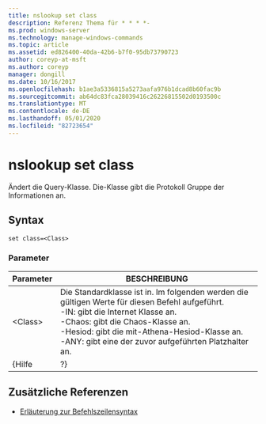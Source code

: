 ```yaml
---
title: nslookup set class
description: Referenz Thema für * * * *-
ms.prod: windows-server
ms.technology: manage-windows-commands
ms.topic: article
ms.assetid: ed826400-40da-42b6-b7f0-95db73790723
author: coreyp-at-msft
ms.author: coreyp
manager: dongill
ms.date: 10/16/2017
ms.openlocfilehash: b1ae3a5336815a5273aafa976b1dcad8b60fac9b
ms.sourcegitcommit: ab64dc83fca28039416c26226815502d0193500c
ms.translationtype: MT
ms.contentlocale: de-DE
ms.lasthandoff: 05/01/2020
ms.locfileid: "82723654"
---
```

# <a name="nslookup-set-class"></a>nslookup set class



Ändert die Query-Klasse. Die-Klasse gibt die Protokoll Gruppe der Informationen an.

## <a name="syntax"></a>Syntax

```
set class=<Class>
```

### <a name="parameters"></a>Parameter

| Parameter |                                                                                                                                    BESCHREIBUNG                                                                                                                                    |
|-----------|-----------------------------------------------------------------------------------------------------------------------------------------------------------------------------------------------------------------------------------------------------------------------------------|
| \<Class>  | Die Standardklasse ist in. Im folgenden werden die gültigen Werte für diesen Befehl aufgeführt.</br>-IN: gibt die Internet Klasse an.</br>-Chaos: gibt die Chaos-Klasse an.</br>-Hesiod: gibt die mit-Athena-Hesiod-Klasse an.</br>-ANY: gibt eine der zuvor aufgeführten Platzhalter an. |
|   {Hilfe   |                                                                                                                                        ?}                                                                                                                                         |

## <a name="additional-references"></a>Zusätzliche Referenzen

- [Erläuterung zur Befehlszeilensyntax](command-line-syntax-key.md)